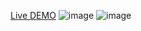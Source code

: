 [Live DEMO](https://vocal-meringue-e678fe.netlify.app/)
![image](https://user-images.githubusercontent.com/113437980/202173210-efd8ca52-11c7-4f7b-b70e-f9b73b303814.png)
![image](https://user-images.githubusercontent.com/113437980/202173259-44fd4fac-738a-42d8-815d-e2d6bb53ff81.png)
